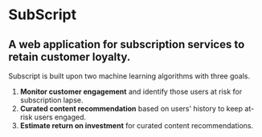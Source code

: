 # SubScript

## A web application for subscription services to retain customer loyalty.

Subscript is built upon two machine learning algorithms with three goals.

1. **Monitor customer engagement** and identify those users at risk for subscription lapse.
2. **Curated content recommendation** based on users' history to keep at-risk users engaged.
3. **Estimate return on investment** for curated content recommendations.
